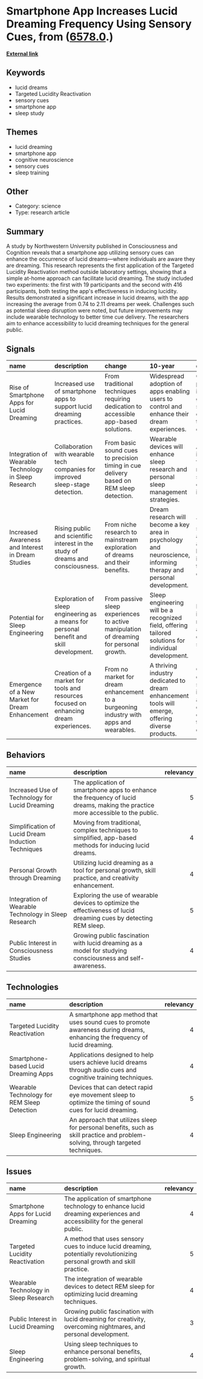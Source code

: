 # __Smartphone App Increases Lucid Dreaming Frequency Using Sensory Cues__, from ([6578.0](https://kghosh.substack.com/p/6578.0).)

__[External link](https://www.psypost.org/lucid-dreaming-app-triples-users-awareness-in-dreams-study-finds/)__



## Keywords

* lucid dreams
* Targeted Lucidity Reactivation
* sensory cues
* smartphone app
* sleep study

## Themes

* lucid dreaming
* smartphone app
* cognitive neuroscience
* sensory cues
* sleep training

## Other

* Category: science
* Type: research article

## Summary

A study by Northwestern University published in Consciousness and Cognition reveals that a smartphone app utilizing sensory cues can enhance the occurrence of lucid dreams—where individuals are aware they are dreaming. This research represents the first application of the Targeted Lucidity Reactivation method outside laboratory settings, showing that a simple at-home approach can facilitate lucid dreaming. The study included two experiments: the first with 19 participants and the second with 416 participants, both testing the app's effectiveness in inducing lucidity. Results demonstrated a significant increase in lucid dreams, with the app increasing the average from 0.74 to 2.11 dreams per week. Challenges such as potential sleep disruption were noted, but future improvements may include wearable technology to better time cue delivery. The researchers aim to enhance accessibility to lucid dreaming techniques for the general public.

## Signals

| name                                                 | description                                                                             | change                                                                                  | 10-year                                                                                                           | driving-force                                                                           |   relevancy |
|:-----------------------------------------------------|:----------------------------------------------------------------------------------------|:----------------------------------------------------------------------------------------|:------------------------------------------------------------------------------------------------------------------|:----------------------------------------------------------------------------------------|------------:|
| Rise of Smartphone Apps for Lucid Dreaming           | Increased use of smartphone apps to support lucid dreaming practices.                   | From traditional techniques requiring dedication to accessible app-based solutions.     | Widespread adoption of apps enabling users to control and enhance their dream experiences.                        | Growing public interest in personal growth and self-exploration through lucid dreaming. |           4 |
| Integration of Wearable Technology in Sleep Research | Collaboration with wearable tech companies for improved sleep-stage detection.          | From basic sound cues to precision timing in cue delivery based on REM sleep detection. | Wearable devices will enhance sleep research and personal sleep management strategies.                            | Advancements in technology facilitating more effective sleep and dream interventions.   |           5 |
| Increased Awareness and Interest in Dream Studies    | Rising public and scientific interest in the study of dreams and consciousness.         | From niche research to mainstream exploration of dreams and their benefits.             | Dream research will become a key area in psychology and neuroscience, informing therapy and personal development. | The pursuit of self-awareness and mental health improvements through dream exploration. |           4 |
| Potential for Sleep Engineering                      | Exploration of sleep engineering as a means for personal benefit and skill development. | From passive sleep experiences to active manipulation of dreaming for personal growth.  | Sleep engineering will be a recognized field, offering tailored solutions for individual development.             | Demand for innovative mental health and personal development solutions.                 |           3 |
| Emergence of a New Market for Dream Enhancement      | Creation of a market for tools and resources focused on enhancing dream experiences.    | From no market for dream enhancement to a burgeoning industry with apps and wearables.  | A thriving industry dedicated to dream enhancement tools will emerge, offering diverse products.                  | Consumer desire for self-improvement and exploration of consciousness through dreams.   |           4 |

## Behaviors

| name                                                 | description                                                                                                                     |   relevancy |
|:-----------------------------------------------------|:--------------------------------------------------------------------------------------------------------------------------------|------------:|
| Increased Use of Technology for Lucid Dreaming       | The application of smartphone apps to enhance the frequency of lucid dreams, making the practice more accessible to the public. |           5 |
| Simplification of Lucid Dream Induction Techniques   | Moving from traditional, complex techniques to simplified, app-based methods for inducing lucid dreams.                         |           4 |
| Personal Growth through Dreaming                     | Utilizing lucid dreaming as a tool for personal growth, skill practice, and creativity enhancement.                             |           4 |
| Integration of Wearable Technology in Sleep Research | Exploring the use of wearable devices to optimize the effectiveness of lucid dreaming cues by detecting REM sleep.              |           5 |
| Public Interest in Consciousness Studies             | Growing public fascination with lucid dreaming as a model for studying consciousness and self-awareness.                        |           4 |

## Technologies

| name                                        | description                                                                                                                     |   relevancy |
|:--------------------------------------------|:--------------------------------------------------------------------------------------------------------------------------------|------------:|
| Targeted Lucidity Reactivation              | A smartphone app method that uses sound cues to promote awareness during dreams, enhancing the frequency of lucid dreaming.     |           4 |
| Smartphone-based Lucid Dreaming Apps        | Applications designed to help users achieve lucid dreams through audio cues and cognitive training techniques.                  |           4 |
| Wearable Technology for REM Sleep Detection | Devices that can detect rapid eye movement sleep to optimize the timing of sound cues for lucid dreaming.                       |           5 |
| Sleep Engineering                           | An approach that utilizes sleep for personal benefits, such as skill practice and problem-solving, through targeted techniques. |           4 |

## Issues

| name                                  | description                                                                                                               |   relevancy |
|:--------------------------------------|:--------------------------------------------------------------------------------------------------------------------------|------------:|
| Smartphone Apps for Lucid Dreaming    | The application of smartphone technology to enhance lucid dreaming experiences and accessibility for the general public.  |           4 |
| Targeted Lucidity Reactivation        | A method that uses sensory cues to induce lucid dreaming, potentially revolutionizing personal growth and skill practice. |           5 |
| Wearable Technology in Sleep Research | The integration of wearable devices to detect REM sleep for optimizing lucid dreaming techniques.                         |           4 |
| Public Interest in Lucid Dreaming     | Growing public fascination with lucid dreaming for creativity, overcoming nightmares, and personal development.           |           3 |
| Sleep Engineering                     | Using sleep techniques to enhance personal benefits, problem-solving, and spiritual growth.                               |           4 |